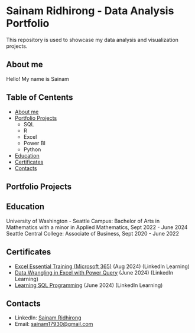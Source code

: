 # Sainam Ridhirong - Data Analysis Portfolio
This repository is used to showcase my data analysis and visualization projects.

## About me
Hello! My name is Sainam

## Table of Centents 
- [About me](https://github.com/SainamR/DataAnalysisPortfolio/blob/main/README.md#about-me)
- [Portfolio Projects](https://github.com/SainamR/DataAnalysisPortfolio/blob/main/README.md#portfolio-projects)
  - SQL
  - R
  - Excel
  - Power BI
  - Python
- [Education](https://github.com/SainamR/DataAnalysisPortfolio/blob/main/README.md#education)
- [Certificates](https://github.com/SainamR/DataAnalysisPortfolio/blob/main/README.md#certificates)
- [Contacts](https://github.com/SainamR/DataAnalysisPortfolio/blob/main/README.md#contacts)

## Portfolio Projects

## Education
University of Washington - Seattle Campus: Bachelor of Arts in Mathematics with a minor in Applied Mathematics, Sept 2022 - June 2024
Seattle Central College: Associate of Business, Sept 2020 - June 2022

## Certificates
- [Excel Essential Training (Microsoft 365)](https://www.linkedin.com/learning/certificates/9fd6d03305b1e1cf5cdc540b97dd9225d87da0092ba186c59ee92d3b3102409e?trk=share_certificate&lipi=urn%3Ali%3Apage%3Ad_flagship3_profile_view_base%3Bvfw6c2jCRXWq2BMnKQwwFA%3D%3D) (Aug 2024) (LinkedIn Learning)
- [Data Wrangling in Excel with Power Query](https://www.linkedin.com/learning/certificates/1ccff841a0eebde89a5056f553a1e40f17c66dc3fa41400b787146a300985d3a?lipi=urn%3Ali%3Apage%3Ad_flagship3_profile_view_base_certifications_details%3BaZ68tXBKSZyZwqLlyKUWbw%3D%3D) (June 2024) (LinkedIn Learning)
- [Learning SQL Programming](https://www.linkedin.com/learning/certificates/bd3081a57d5e2f4bbdf3c5e6ab0542f86ffc441b3b95e7b2d40c5461ef4046f2?lipi=urn%3Ali%3Apage%3Ad_flagship3_profile_view_base_certifications_details%3BaZ68tXBKSZyZwqLlyKUWbw%3D%3D) (June 2024) (LinkedIn Learning)

## Contacts
- LinkedIn: [Sainam Ridhirong](https://www.linkedin.com/in/sainamridhirong/)
- Email: sainam17930@gmail.com
